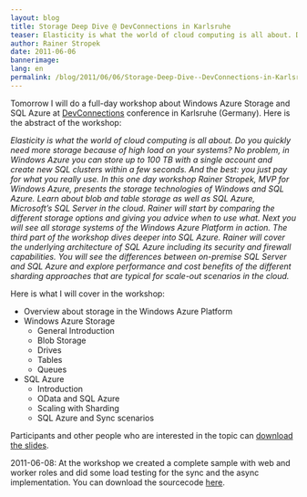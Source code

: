 ```yaml
---
layout: blog
title: Storage Deep Dive @ DevConnections in Karlsruhe 
teaser: Elasticity is what the world of cloud computing is all about. Do you quickly need more storage because of high load on your systems? No problem, in Windows Azure you can store up to 100 TB with a single account and create new SQL clusters within a few seconds. And the best -  you just pay for what you really use. In this one day workshop Rainer Stropek, MVP for Windows Azure, presents the storage technologies of Windows and SQL Azure. Learn about blob and table storage as well as SQL Azure, Microsoft’s SQL Server in the cloud.
author: Rainer Stropek
date: 2011-06-06
bannerimage: 
lang: en
permalink: /blog/2011/06/06/Storage-Deep-Dive--DevConnections-in-Karlsruhe-
---
```


<p>Tomorrow I will do a full-day workshop about Windows Azure Storage and SQL Azure at <a href="http://www.devconnections.com/germany" target="__blank">DevConnections</a> conference in Karlsruhe (Germany). Here is the abstract of the workshop:</p><p>
  <em>Elasticity is what the world of cloud computing is all about. Do you quickly need more storage because of high load on your systems? No problem, in Windows Azure you can store up to 100 TB with a single account and create new SQL clusters within a few seconds. And the best: you just pay for what you really use. In this one day workshop Rainer Stropek, MVP for Windows Azure, presents the storage technologies of Windows and SQL Azure. Learn about blob and table storage as well as SQL Azure, Microsoft’s SQL Server in the cloud. Rainer will start by comparing the different storage options and giving you advice when to use what. Next you will see all storage systems of the Windows Azure Platform in action. The third part of the workshop dives deeper into SQL Azure. Rainer will cover the underlying architecture of SQL Azure including its security and firewall capabilities. You will see the differences between on-premise SQL Server and SQL Azure and explore performance and cost benefits of the different sharding approaches that are typical for scale-out scenarios in the cloud.</em>
</p><p>Here is what I will cover in the workshop:</p><ul>
  <li>Overview about storage in the Windows Azure Platform</li>
  <li>Windows Azure Storage

<ul><li>General Introduction</li><li>Blob Storage</li><li>Drives</li><li>Tables</li><li>Queues</li></ul></li>
  <li>SQL Azure

<ul><li>Introduction</li><li>OData and SQL Azure</li><li>Scaling with Sharding</li><li>SQL Azure and Sync scenarios</li></ul></li>
</ul><p>Participants and other people who are interested in the topic can <a href="{{site.baseurl}}/content/images/blog/2011/06/Windows and SQL Azure Storage Deep Dive.pdf" target="_blank">download the slides</a>.</p><p class="InfoBox">2011-06-08: At the workshop we created a complete sample with web and worker roles and did some load testing for the sync and the async implementation. You can download the sourcecode <a href="{{site.baseurl}}/content/images/blog/2011/06/Tickets.zip" target="_blank">here</a>.</p>
